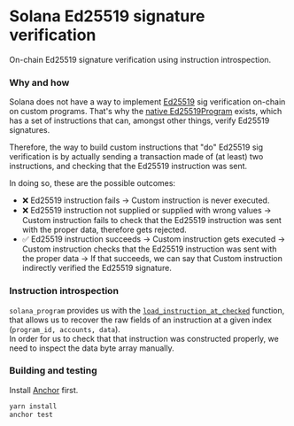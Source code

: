 # Solana Ed25519 signature verification

On-chain Ed25519 signature verification using instruction introspection.

### Why and how

Solana does not have a way to implement [Ed25519](https://ed25519.cr.yp.to/) sig verification on-chain on custom programs. That's why the [native Ed25519Program](https://docs.solana.com/developing/runtime-facilities/programs#ed25519-program) exists, which has a set of instructions that can, amongst other things, verify Ed25519 signatures.

Therefore, the way to build custom instructions that "do" Ed25519 sig verification is by actually sending a transaction made of (at least) two instructions, and checking that the Ed25519 instruction was sent.

In doing so, these are the possible outcomes:

- ❌ Ed25519 instruction fails -> Custom instruction is never executed.
- ❌ Ed25519 instruction not supplied or supplied with wrong values -> Custom instruction fails to check that the Ed25519 instruction was sent with the proper data, therefore gets rejected.
- ✅ Ed25519 instruction succeeds -> Custom instruction gets executed -> Custom instruction checks that the Ed25519 instruction was sent with the proper data -> If that succeeds, we can say that Custom instruction indirectly verified the Ed25519 signature.


### Instruction introspection

`solana_program` provides us with the [`load_instruction_at_checked`](https://docs.rs/solana-program/latest/solana_program/sysvar/instructions/fn.load_instruction_at_checked.html) function, that allows us to recover the raw fields of an instruction at a given index (`program_id, accounts, data`).  
In order for us to check that that instruction was constructed properly, we need to inspect the data byte array manually.

### Building and testing

Install [Anchor](https://project-serum.github.io/anchor/getting-started/installation.html) first.

```bash
yarn install
anchor test
```
